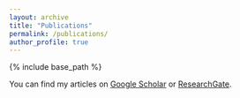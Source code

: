 ```yaml
---
layout: archive
title: "Publications"
permalink: /publications/
author_profile: true
---
```

{% include base_path %}

You can find my articles on <a href="https://scholar.google.com/citations?user=DSYW9cUAAAAJ&hl=en" target='_blank'>Google Scholar</a> or
<a href="https://www.researchgate.net/profile/Xubo-Zhang-2" target='_blank'>ResearchGate</a>.

<!-- 
{% if author.googlescholar %}
  You can also find my articles on <u><a href="{{author.googlescholar}}">my Google Scholar profile</a>.</u>
{% endif %} -->

<!-- {% for post in site.publications reversed %}
  {% include archive-single.html %}
{% endfor %} -->
